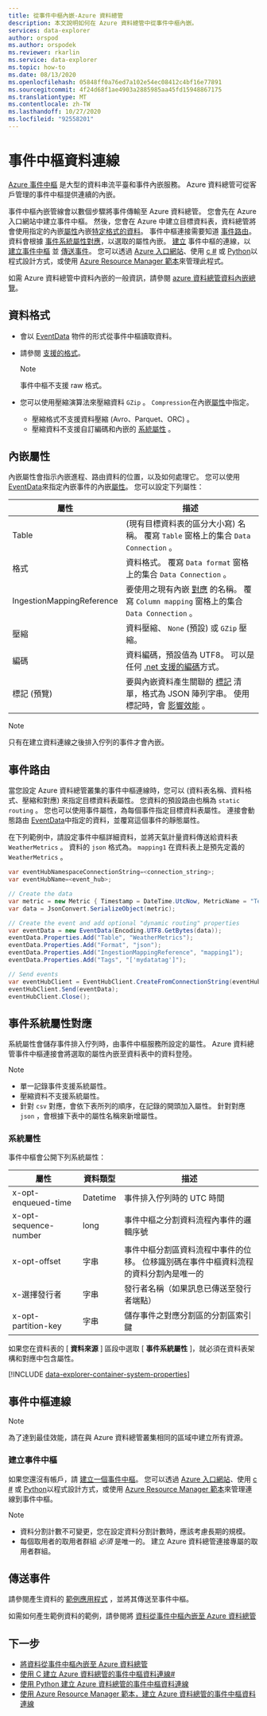 ```yaml
---
title: 從事件中樞內嵌-Azure 資料總管
description: 本文說明如何在 Azure 資料總管中從事件中樞內嵌。
services: data-explorer
author: orspod
ms.author: orspodek
ms.reviewer: rkarlin
ms.service: data-explorer
ms.topic: how-to
ms.date: 08/13/2020
ms.openlocfilehash: 05848ff0a76ed7a102e54ec08412c4bf16e77891
ms.sourcegitcommit: 4f24d68f1ae4903a2885985aa45fd15948867175
ms.translationtype: MT
ms.contentlocale: zh-TW
ms.lasthandoff: 10/27/2020
ms.locfileid: "92558201"
---
```

# <a name="event-hub-data-connection"></a>事件中樞資料連線

[Azure 事件中樞](/azure/event-hubs/event-hubs-about) 是大型的資料串流平臺和事件內嵌服務。 Azure 資料總管可從客戶管理的事件中樞提供連續的內嵌。

事件中樞內嵌管線會以數個步驟將事件傳輸至 Azure 資料總管。 您會先在 Azure 入口網站中建立事件中樞。 然後，您會在 Azure 中建立目標資料表，資料總管將會使用指定的內嵌[屬性](#ingestion-properties)內嵌[特定格式的資料](#data-format)。 事件中樞連接需要知道 [事件路由](#events-routing)。 資料會根據 [事件系統屬性對應](#event-system-properties-mapping)，以選取的屬性內嵌。 [建立](#event-hub-connection) 事件中樞的連線，以 [建立事件中樞](#create-an-event-hub) 並 [傳送事件](#send-events)。 您可以透過 [Azure 入口網站](ingest-data-event-hub.md)、使用 [c #](data-connection-event-hub-csharp.md) 或 [Python](data-connection-event-hub-python.md)以程式設計方式，或使用 [Azure Resource Manager 範本](data-connection-event-hub-resource-manager.md)來管理此程式。

如需 Azure 資料總管中資料內嵌的一般資訊，請參閱 [azure 資料總管資料內嵌總覽](ingest-data-overview.md)。

## <a name="data-format"></a>資料格式

* 會以 [EventData](/dotnet/api/microsoft.servicebus.messaging.eventdata?view=azure-dotnet) 物件的形式從事件中樞讀取資料。
* 請參閱 [支援的格式](ingestion-supported-formats.md)。
    > [!NOTE]
    > 事件中樞不支援 raw 格式。

* 您可以使用壓縮演算法來壓縮資料 `GZip` 。 `Compression`在內嵌[屬性](#ingestion-properties)中指定。
   * 壓縮格式不支援資料壓縮 (Avro、Parquet、ORC) 。
   * 壓縮資料不支援自訂編碼和內嵌的 [系統屬性](#event-system-properties-mapping) 。
  
## <a name="ingestion-properties"></a>內嵌屬性

內嵌屬性會指示內嵌進程、路由資料的位置，以及如何處理它。 您可以使用[EventData](/dotnet/api/microsoft.servicebus.messaging.eventdata.properties?view=azure-dotnet#Microsoft_ServiceBus_Messaging_EventData_Properties)來指定內嵌事件的內嵌[屬性](ingestion-properties.md)。 您可以設定下列屬性：

|屬性 |描述|
|---|---|
| Table |  (現有目標資料表的區分大小寫) 名稱。 覆寫 `Table` 窗格上的集合 `Data Connection` 。 |
| 格式 | 資料格式。 覆寫 `Data format` 窗格上的集合 `Data Connection` 。 |
| IngestionMappingReference | 要使用之現有內嵌 [對應](kusto/management/create-ingestion-mapping-command.md) 的名稱。 覆寫 `Column mapping` 窗格上的集合 `Data Connection` 。|
| 壓縮 | 資料壓縮、 `None` (預設) 或 `GZip` 壓縮。|
| 編碼 | 資料編碼，預設值為 UTF8。 可以是任何 [.net 支援的編碼](/dotnet/api/system.text.encoding?view=netframework-4.8#remarks)方式。 |
| 標記 (預覽)  | 要與內嵌資料產生關聯的 [標記](kusto/management/extents-overview.md#extent-tagging) 清單，格式為 JSON 陣列字串。 使用標記時，會 [影響效能](kusto/management/extents-overview.md#performance-notes-1) 。 |

<!--| Database | Name of the existing target database.|-->
<!--| Tags | String representing [tags](/azure/kusto/management/extents-overview#extent-tagging) that will be attached to resulting extent. |-->

> [!NOTE]
> 只有在建立資料連線之後排入佇列的事件才會內嵌。

## <a name="events-routing"></a>事件路由

當您設定 Azure 資料總管叢集的事件中樞連線時，您可以 (資料表名稱、資料格式、壓縮和對應) 來指定目標資料表屬性。 您資料的預設路由也稱為 `static routing` 。
您也可以使用事件屬性，為每個事件指定目標資料表屬性。 連接會動態路由 [EventData](/dotnet/api/microsoft.servicebus.messaging.eventdata.properties?view=azure-dotnet#Microsoft_ServiceBus_Messaging_EventData_Properties)中指定的資料，並覆寫這個事件的靜態屬性。

在下列範例中，請設定事件中樞詳細資料，並將天氣計量資料傳送給資料表 `WeatherMetrics` 。
資料的 `json` 格式為。 `mapping1` 在資料表上是預先定義的 `WeatherMetrics` 。

```csharp
var eventHubNamespaceConnectionString=<connection_string>;
var eventHubName=<event_hub>;

// Create the data
var metric = new Metric { Timestamp = DateTime.UtcNow, MetricName = "Temperature", Value = 32 }; 
var data = JsonConvert.SerializeObject(metric);

// Create the event and add optional "dynamic routing" properties
var eventData = new EventData(Encoding.UTF8.GetBytes(data));
eventData.Properties.Add("Table", "WeatherMetrics");
eventData.Properties.Add("Format", "json");
eventData.Properties.Add("IngestionMappingReference", "mapping1");
eventData.Properties.Add("Tags", "['mydatatag']");

// Send events
var eventHubClient = EventHubClient.CreateFromConnectionString(eventHubNamespaceConnectionString, eventHubName);
eventHubClient.Send(eventData);
eventHubClient.Close();
```

## <a name="event-system-properties-mapping"></a>事件系統屬性對應

系統屬性會儲存事件排入佇列時，由事件中樞服務所設定的屬性。 Azure 資料總管事件中樞連接會將選取的屬性內嵌至資料表中的資料登陸。

> [!Note]
> * 單一記錄事件支援系統屬性。
> * 壓縮資料不支援系統屬性。
> * 針對 `csv` 對應，會依下表所列的順序，在記錄的開頭加入屬性。 針對對應 `json` ，會根據下表中的屬性名稱來新增屬性。

### <a name="system-properties"></a>系統屬性

事件中樞會公開下列系統屬性：

|屬性 |資料類型 |描述|
|---|---|---|
| x-opt-enqueued-time |Datetime | 事件排入佇列時的 UTC 時間 |
| x-opt-sequence-number |long | 事件中樞之分割資料流程內事件的邏輯序號
| x-opt-offset |字串 | 事件中樞分割區資料流程中事件的位移。 位移識別碼在事件中樞資料流程的資料分割內是唯一的 |
| x-選擇發行者 |字串 | 發行者名稱（如果訊息已傳送至發行者端點） |
| x-opt-partition-key |字串 |儲存事件之對應分割區的分割區索引鍵 |

如果您在資料表的 [ **資料來源** ] 區段中選取 [ **事件系統屬性** ]，就必須在資料表架構和對應中包含屬性。

[!INCLUDE [data-explorer-container-system-properties](includes/data-explorer-container-system-properties.md)]

## <a name="event-hub-connection"></a>事件中樞連線

> [!Note]
> 為了達到最佳效能，請在與 Azure 資料總管叢集相同的區域中建立所有資源。

### <a name="create-an-event-hub"></a>建立事件中樞

如果您還沒有帳戶，請 [建立一個事件中樞](/azure/event-hubs/event-hubs-create)。 您可以透過 [Azure 入口網站](ingest-data-event-hub.md)、使用 [c #](data-connection-event-hub-csharp.md) 或 [Python](data-connection-event-hub-python.md)以程式設計方式，或使用 [Azure Resource Manager 範本](data-connection-event-hub-resource-manager.md)來管理連線到事件中樞。


> [!Note]
> * 資料分割計數不可變更，您在設定資料分割計數時，應該考慮長期的規模。
> * 每個取用者的取用者群組 *必須* 是唯一的。 建立 Azure 資料總管連接專屬的取用者群組。

## <a name="send-events"></a>傳送事件

請參閱產生資料的 [範例應用程式](https://github.com/Azure-Samples/event-hubs-dotnet-ingest) ，並將其傳送至事件中樞。

如需如何產生範例資料的範例，請參閱將 [資料從事件中樞內嵌至 Azure 資料總管](ingest-data-event-hub.md#generate-sample-data)

## <a name="next-steps"></a>下一步

* [將資料從事件中樞內嵌至 Azure 資料總管](ingest-data-event-hub.md)
* [使用 C 建立 Azure 資料總管的事件中樞資料連線#](data-connection-event-hub-csharp.md)
* [使用 Python 建立 Azure 資料總管的事件中樞資料連線](data-connection-event-hub-python.md)
* [使用 Azure Resource Manager 範本，建立 Azure 資料總管的事件中樞資料連線](data-connection-event-hub-resource-manager.md)